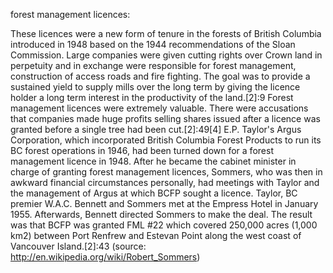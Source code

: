 

forest management licences:

These licences were a new form of tenure in the forests of British
Columbia introduced in 1948 based on the 1944 recommendations of the
Sloan Commission. Large companies were given cutting rights over Crown
land in perpetuity and in exchange were responsible for forest
management, construction of access roads and fire fighting. The goal
was to provide a sustained yield to supply mills over the long term by
giving the licence holder a long term interest in the productivity of
the land.[2]:9 Forest management licences were extremely
valuable. There were accusations that companies made huge profits
selling shares issued after a licence was granted before a single tree
had been cut.[2]:49[4] E.P. Taylor's Argus Corporation, which
incorporated British Columbia Forest Products to run its BC forest
operations in 1946, had been turned down for a forest management
licence in 1948. After he became the cabinet minister in charge of
granting forest management licences, Sommers, who was then in awkward
financial circumstances personally, had meetings with Taylor and the
management of Argus at which BCFP sought a licence. Taylor, BC premier
W.A.C. Bennett and Sommers met at the Empress Hotel in January
1955. Afterwards, Bennett directed Sommers to make the deal. The
result was that BCFP was granted FML #22 which covered 250,000 acres
(1,000 km2) between Port Renfrew and Estevan Point along the west
coast of Vancouver Island.[2]:43 (source:
http://en.wikipedia.org/wiki/Robert_Sommers)

